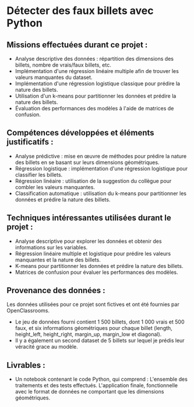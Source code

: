 # Détecter des faux billets avec Python

## Missions effectuées durant ce projet :
- Analyse descriptive des données : répartition des dimensions des billets, nombre de vrais/faux billets, etc.
- Implémentation d'une régression linéaire multiple afin de trouver les valeurs manquantes du dataset.
- Implémentation d'une régression logistique classique pour prédire la nature des billets.
- Utilisation d'un k-means pour partitionner les données et prédire la nature des billets.
- Évaluation des performances des modèles à l'aide de matrices de confusion.

## Compétences développées et éléments justificatifs :
- Analyse prédictive : mise en œuvre de méthodes pour prédire la nature des billets en se basant sur leurs dimensions géométriques.
- Régression logistique : implémentation d'une régression logistique pour classifier les billets.
- Régression linéaire : utilisation de la suggestion du collègue pour combler les valeurs manquantes.
- Classification automatique : utilisation du k-means pour partitionner les données et prédire la nature des billets.

## Techniques intéressantes utilisées durant le projet :
- Analyse descriptive pour explorer les données et obtenir des informations sur les variables.
- Régression linéaire multiple et logistique pour prédire les valeurs manquantes et la nature des billets.
- K-means pour partitionner les données et prédire la nature des billets.
- Matrices de confusion pour évaluer les performances des modèles.

## Provenance des données : 
Les données utilisées pour ce projet sont fictives et ont été fournies par OpenClassrooms.
- Le jeu de données fourni contient 1 500 billets, dont 1 000 vrais et 500 faux, et six informations géométriques pour chaque billet (length, height_left, height_right, margin_up, margin_low et diagonal).
- Il y a également un second dataset de 5 billets sur lequel je prédis leur véracité grace au modèle.

## Livrables :
- Un notebook contenant le code Python, qui comprend : L'ensemble des traitements et des tests effectués. L'application finale, fonctionnelle avec le format de données ne comportant que les dimensions géométriques.
